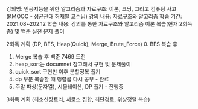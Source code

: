 강의명: 인공지능을 위한 알고리즘과 자료구조: 이론, 코딩, 그리고 컴퓨팅 사고(KMOOC - 성균관대 허재필 교수님)
강의 내용: 자료구조와 알고리즘
학습 기간: 2021.08~202.12
학습 내용: 강의를 통한 자료구조와 알고리즘 이론 복습(현재 2회독중) 및 백준 실전 문제 풀이

2회독 계획 (DP, BFS, Heap(Quick), Merge, Brute_Force)
0. BFS 복습 후 
1. Merge 복습 후 백준 7469 도전 
2. heap_sort는 documnet 참고해서 구현 및 문제풀이
3. quick_sort 구현만 이후 분할정복 풀기
4. dp 부분 복습할 때 행렬곱 다시 공부 - 완료
5. 주말 파싱(문자열), 시물레이션, DP 풀기 - 진행중

3회독 계획 (최소신장트리, 서로소 집합, 최단경로, 위상정렬 복습)
